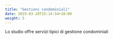 ```yaml
---
title: "Gestioni condominiali"
date: 2019-03-28T15:14:54+10:00
weight: 5
---
```


Lo studio offre servizi tipici di gestione condominiali
